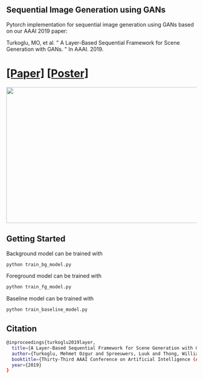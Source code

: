 ## Sequential Image Generation using GANs

Pytorch implementation for sequential image generation using GANs based on our AAAI 2019 paper:

Turkoglu, MO, et al. " A Layer-Based Sequential Framework for Scene Generation with GANs. " 
In AAAI. 2019.

# [[Paper]](https://arxiv.org/abs/1902.00671)    [[Poster]](https://drive.google.com/open?id=1MJhVce9a5jWI6GnW45k4gNFGe-Jie0-z) 




<img src="https://raw.githubusercontent.com/0zgur0/Seq_Scene_Gen/master/imgs/intro.png" width="600" height="360">

## Getting Started

Background model can be trained with 
```bash
python train_bg_model.py
```

Foreground model can be trained with 
```bash
python train_fg_model.py
```

Baseline model can be trained with 
```bash
python train_baseline_model.py
```

## Citation
```bash
@inproceedings{turkoglu2019layer,
  title={A Layer-Based Sequential Framework for Scene Generation with GANs},
  author={Turkoglu, Mehmet Ozgur and Spreeuwers, Luuk and Thong, William and Kicanaoglu, Berkay},
  booktitle={Thirty-Third AAAI Conference on Artificial Intelligence (AAAI-19)},
  year={2019}
}
```
